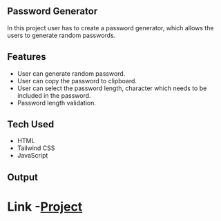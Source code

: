 ## Password Generator

In this project user has to create a password generator, which allows the users to generate random passwords.

## Features

- User can generate random password.
- User can copy the password to clipboard.
- User can select the password length, character which needs to be included in the password.
- Password length validation.

## Tech Used

- HTML
- Tailwind CSS
- JavaScript

## Output

# Link -[Project](https://cute-mermaid-0b921b.netlify.app/)
